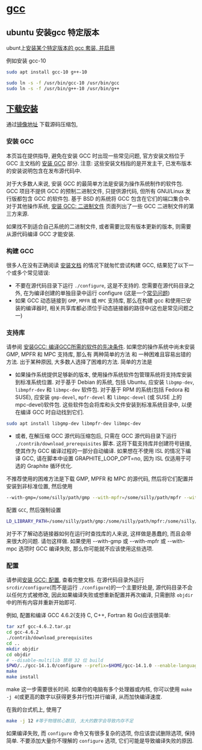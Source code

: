 # [gcc](https://gcc.gnu.org/)

## ubuntu 安装gcc 特定版本

ubunt上[安装某个特定版本的 gcc 套装, 并启用](https://askubuntu.com/questions/1500017/ubuntu-22-04-default-gcc-version-does-not-match-version-that-built-latest-defaul)

例如安装 gcc-10

```bash
sudo apt install gcc-10 g++-10

sudo ln -s -f /usr/bin/gcc-10 /usr/bin/gcc
sudo ln -s -f /usr/bin/g++-10 /usr/bin/g++
```

## [下载安装](https://gcc.gnu.org/wiki/InstallingGCC)

通过[镜像地址](https://gcc.gnu.org/mirrors.html) 下载源码压缩包,

### 安装 GCC

本页旨在提供指导, 避免在安装 GCC 时出现一些常见问题,
官方安装文档位于 GCC 主文档的 [安装 GCC](http://gcc.gnu.org/install/index.html) 部分.
注意: 这些安装文档指的是开发主干, 已发布版本的安装说明包含在发布源代码中.

对于大多数人来说, 安装 GCC 的最简单方法是安装为操作系统制作的软件包.
GCC 项目不提供 GCC 的预制二进制文件, 只提供源代码, 但所有 GNU/Linux 发行版都包含 GCC 的软件包.
基于 BSD 的系统将 GCC 包含在它们的端口集合中.
对于其他操作系统, [安装 GCC: 二进制文件](http://gcc.gnu.org/install/binaries.html)
页面列出了一些 GCC 二进制文件的第三方来源.

如果找不到适合自己系统的二进制文件, 或者需要比现有版本更新的版本, 则需要从源代码编译 GCC 才能安装.

### 构建 GCC

很多人在没有正确阅读 [安装文档](http://gcc.gnu.org/install/index.html)
的情况下就匆忙尝试构建 GCC, 结果犯了以下一个或多个常见错误:

+ 不要在源代码目录下运行 `./configure`, 这是不支持的.
您需要在源代码目录之外, 在为编译创建的单独目录中运行 configure
(这是一个[常见问题](https://gcc.gnu.org/wiki/FAQ#configure))
+ 如果 GCC 动态链接到 `GMP`, `MPFR` 或 `MPC` 支持库,
那么在构建 gcc 和使用已安装的编译器时,
相关共享库都必须位于动态链接器的路径中(这也是常见问题之一)

### 支持库

请参阅 [安装GCC: 编译GCC所需的软件的先决条件](http://gcc.gnu.org/install/prerequisites.html).
如果您的操作系统中尚未安装 GMP, MPFR 和 MPC 支持库, 那么有 两种简单的方法 和 一种困难且容易出错的方法.
出于某种原因, 大多数人选择了困难的方法. 简单的方法是

+ 如果操作系统提供足够新的版本, 使用操作系统软件包管理系统将支持库安装到标准系统位置.
对于基于 Debian 的系统, 包括 Ubuntu, 应安装 `libgmp-dev`, `libmpfr-dev` 和 `libmpc-dev` 软件包.
对于基于 RPM 的系统(包括 Fedora 和 SUSE), 应安装 `gmp-devel`, `mpfr-devel` 和 `libmpc-devel`
(或 SUSE 上的 mpc-devel)软件包. 这些软件包会将库和头文件安装到标准系统目录中, 以便在编译 GCC 时自动找到它们.

```bash
sudo apt install libgmp-dev libmpfr-dev libmpc-dev
```

+ 或者, 在解压缩 GCC 源代码压缩包后, 只需在 GCC 源代码目录下运行 `./contrib/download_prerequisites` 脚本.
这将下载支持库并创建符号链接, 使其作为 GCC 编译过程的一部分自动编译.
如果想在不使用 ISL 的情况下编译 GCC, 请在脚本中设置 GRAPHITE_LOOP_OPT=no,
因为 ISL 仅适用于可选的 Graphite 循环优化.

不推荐使用的困难方法是下载 GMP, MPFR 和 MPC 的源代码, 然后将它们配置并安装到非标准位置,
然后使用

```bash
--with-gmp=/some/silly/path/gmp --with-mpfr=/some/silly/path/mpfr --with-mpc=/some/silly/path/mpc
```

配置 `GCC`, 然后强制设置

```bash
LD_LIBRARY_PATH=/some/silly/path/gmp:/some/silly/path/mpfr:/some/silly/path/mpc/lib
```

对于不了解动态链接器如何在运行时查找库的人来说, 这样做是愚蠢的, 而且会带来很大的问题.
请勿这样做. 如果使用 --with-gmp 或 --with-mpfr 或 --with-mpc 选项时 GCC 编译失败,
那么你可能就不应该使用这些选项.

### 配置

请参阅[安装 GCC: 配置](http://gcc.gnu.org/install/configure.html), 查看完整文档.
在源代码目录外运行 `srcdir/configure`(而不是运行 `./configure`)的一个主要好处是,
源代码目录不会以任何方式被修改, 因此如果编译失败或想重新配置并再次编译,
只需删除 `objdir` 中的所有内容并重新开始即可.

例如, 配置和编译 GCC 4.6.2(支持 C, C++, Fortran 和 Go)应该很简单:

```bash
tar xzf gcc-4.6.2.tar.gz
cd gcc-4.6.2
./contrib/download_prerequisites
cd ..
mkdir objdir
cd objdir
# --disable-multilib 禁用 32 位 build
$PWD/../gcc-14.1.0/configure --prefix=$HOME/gcc-14.1.0 --enable-languages=c,c++,fortran,go --disable-multilib
make
make install
```

make 这一步需要很长时间. 如果你的电脑有多个处理器或内核,
你可以使用 `make -j 4`(或更高的数字以获得更多并行性)并行编译, 从而加快编译速度.

在我的台式机上, 使用了

```bash
make -j 12 #等于物理核心数目, 太大的数字会导致内存不足
```

如果编译失败, 而 `configure` 命令又有很多复杂的选项, 你应该尝试删除选项, 保持简单.
不要添加大量你不理解的 `configure` 选项, 它们可能是导致编译失败的原因.
